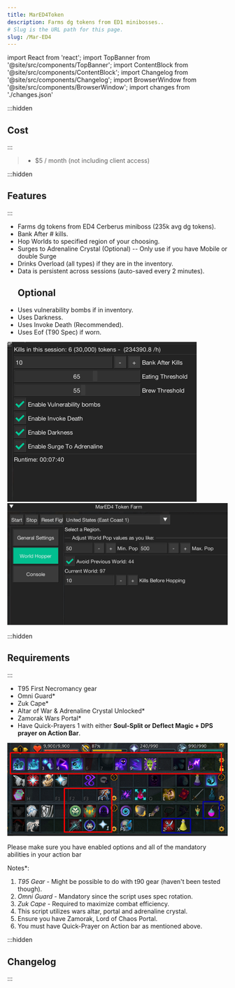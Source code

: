 ```yaml
---
title: MarED4Token
description: Farms dg tokens from ED1 minibosses..
# Slug is the URL path for this page.
slug: /Mar-ED4
---
```


import React from 'react';
import TopBanner from '@site/src/components/TopBanner';
import ContentBlock from '@site/src/components/ContentBlock';
import Changelog from '@site/src/components/Changelog';
import BrowserWindow from '@site/src/components/BrowserWindow';
import changes from './changes.json'

<TopBanner title="MarED4" version="v1.0.6" author="MaryamK" offical="SCRIPT" skill="Necromancy">
</TopBanner>

:::hidden

## Cost

:::

<ContentBlock title="Cost">

> - $5 / month (not including client access)

</ContentBlock>

:::hidden

## Features

:::

<ContentBlock title="Features">

 - Farms dg tokens from ED4 Cerberus miniboss (235k avg dg tokens).
 - Bank After # kills.
 - Hop Worlds to specified region of your choosing.
 - Surges to Adrenaline Crystal (Optional) -- Only use if you have Mobile or double Surge
 - Drinks Overload (all types) if they are in the inventory.
 - Data is persistent across sessions (auto-saved every 2 minutes).
    ## Optional
- Uses vulnerability bombs if in inventory.
- Uses Darkness.
- Uses Invoke Death (Recommended).
- Uses Eof (T90 Spec) if worn.


![Example](02Ed4Token.png)
![Example](01Ed4Token.png)

</ContentBlock>

:::hidden

## Requirements

:::
<ContentBlock title="Requirements">

- T95 First Necromancy gear
- Omni Guard*
- Zuk Cape*
- Altar of War & Adrenaline Crystal Unlocked*
- Zamorak Wars Portal*
- Have Quick-Prayers 1 with either **Soul-Split or Deflect Magic + DPS prayer on Action Bar**.

![Example](03Ed4Token.png)

Please make sure you have enabled options and all of the mandatory abilities in your action bar

Notes*: 
1. *T95 Gear* - Might be possible to do with t90 gear (haven't been tested though).
2. *Omni Guard* - Mandatory since the script uses spec rotation.
3. *Zuk Cape* - Required to maximize combat efficiency.
4. This script utilizes wars altar, portal and adrenaline crystal.
5. Ensure you have Zamorak, Lord of Chaos Portal.
6. You must have Quick-Prayer on Action bar as mentioned above.
</ContentBlock>

:::hidden

## Changelog

:::

<Changelog changes={changes}>

</Changelog>
